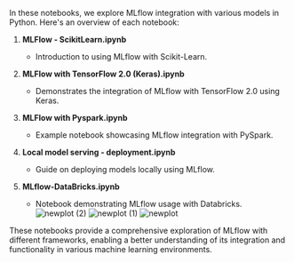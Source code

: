 In these notebooks, we explore MLflow integration with various models in Python. Here's an overview of each notebook:

1. **MLFlow - ScikitLearn.ipynb**
   - Introduction to using MLflow with Scikit-Learn.

2. **MLFlow with TensorFlow 2.0 (Keras).ipynb**
   - Demonstrates the integration of MLflow with TensorFlow 2.0 using Keras.

3. **MLFlow with Pyspark.ipynb**
   - Example notebook showcasing MLflow integration with PySpark.

4. **Local model serving - deployment.ipynb**
   - Guide on deploying models locally using MLflow.

5. **MLflow-DataBricks.ipynb**
   - Notebook demonstrating MLflow usage with Databricks.
![newplot (2)](https://github.com/SalmaTADLAOUI/MLflow_implementation/assets/76519142/69bb590d-7e3b-4833-baf8-16bf46fef968)
![newplot (1)](https://github.com/SalmaTADLAOUI/MLflow_implementation/assets/76519142/9b27849a-ed75-41ed-87ee-da5e0c47800f)
![newplot](https://github.com/SalmaTADLAOUI/MLflow_implementation/assets/76519142/6dd7a113-c22a-4baa-9c1b-1330a5e2c3eb)

These notebooks provide a comprehensive exploration of MLflow with different frameworks, enabling a better understanding of its integration and functionality in various machine learning environments.
